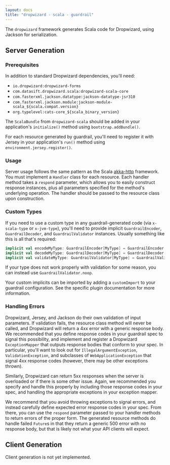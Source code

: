 ```yaml
---
layout: docs
title: "dropwizard - scala - guardrail"
---
```


The `dropwizard` framework generates Scala code for Dropwizard, using
Jackson for serialization.

## Server Generation

### Prerequisites

In addition to standard Dropwizard dependencies, you'll need:

* `io.dropwizard:dropwizard-forms`
* `com.datasift.dropwizard.scala:dropwizard-scala-core`
* `com.fasterxml.jackson.datatype:jackson-datatype-jsr310`
* `com.fasterxml.jackson.module:jackson-module-scala_${scala.compat.version}`
* `org.typelevel:cats-core_${scala_binary_version}`

The `ScalaBundle` from `dropwizard-scala` should be added in your
application's `initialize()` method using `bootstrap.addBundle()`.

For each resource generated by guardrail, you'll need to register it
with Jersey in your application's `run()` method using
`environment.jersey.register()`.

### Usage

Server usage follows the same pattern as the Scala
[akka-http](../akka-http) framework.  You must implement a `Handler`
class for each resource.  Each handler method takes a `respond`
parameter, which allows you to easily construct response instances, plus
all parameters specified for the method's underlying operation.  The
handler should be passed to the resource class upon construction.

### Custom Types

If you need to use a custom type in any guardrail-generated code (via
`x-scala-type` or `x-jvm-type`), you'll need to provide implicit
`GuardrailEncoder`, `GuardrailDecoder`, and `GuardrailValidator`
instances.  Usually something like this is all that's required:

```scala
implicit val encodeMyType: GuardrailEncoder[MyType] = GuardrailEncoder.instance
implicit val decodeMyType: GuardrailDecoder[MyType] = GuardrailDecoder.instance(new TypeReference<MyType>() {})
implicit val validateMyType: GuardrailValidator[MyType] = GuardrailValidator.instance
```

If your type does not work properly with validation for some reason, you
can instead use `GuardrailValidator.noop`.

Your custom implicits can be imported by adding a `customImport` to your
guardrail configuration.  See the specific plugin documentation for more
information.

### Handling Errors

Dropwizard, Jersey, and Jackson do their own validation of input
parameters.  If validation fails, the resource class method will never
be called, and Dropwizard will return a 4xx error with a generic
response body.  We recommended that you define response codes in your
guardrail spec to signal this possibility, and implement and register a
Dropwizard `ExceptionMapper` that outputs response bodies that conform
to your spec.  In particular, you'll want to look out for
`IllegalArgumentException`, `ValidationException`, and subclasses of
`WebApplicationException` that signal 4xx response codes (however, there
may be other exceptions thrown).

Similarly, Dropwizard can return 5xx responses when the server is
overloaded or if there is some other issue.  Again, we recommended you
specify and handle this properly by including those response codes in
your spec, and handling the appropriate exceptions in your exception
mapper.

We recommend that you avoid throwing exceptions to signal errors, and
instead carefully define expected error response codes in your spec.
From there, you can use the `respond` parameter passed to your handler
methods to return errors of the proper form.  The generated resource
methods do handle failed `Future`s in that they return a generic 500
error with no response body, but that is likely not what your API
clients will expect.

## Client Generation

Client generation is not yet implemented.
